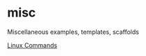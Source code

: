 # misc
Miscellaneous examples, templates, scaffolds

[Linux Commands](https://github.com/bretttolbert/misc/blob/master/linux/linux_commands.md)
